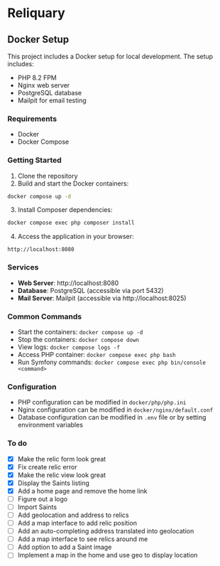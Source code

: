 # Reliquary

## Docker Setup

This project includes a Docker setup for local development. The setup includes:

- PHP 8.2 FPM
- Nginx web server
- PostgreSQL database
- Mailpit for email testing

### Requirements

- Docker
- Docker Compose

### Getting Started

1. Clone the repository
2. Build and start the Docker containers:

```bash
docker compose up -d
```

3. Install Composer dependencies:

```bash
docker compose exec php composer install
```

4. Access the application in your browser:

```
http://localhost:8080
```

### Services

- **Web Server**: http://localhost:8080
- **Database**: PostgreSQL (accessible via port 5432)
- **Mail Server**: Mailpit (accessible via http://localhost:8025)

### Common Commands

- Start the containers: `docker compose up -d`
- Stop the containers: `docker compose down`
- View logs: `docker compose logs -f`
- Access PHP container: `docker compose exec php bash`
- Run Symfony commands: `docker compose exec php bin/console <command>`

### Configuration

- PHP configuration can be modified in `docker/php/php.ini`
- Nginx configuration can be modified in `docker/nginx/default.conf`
- Database configuration can be modified in `.env` file or by setting environment variables


### To do
* [x] Make the relic form look great
* [x] Fix create relic error
* [x] Make the relic view look great
* [x] Display the Saints listing
* [x] Add a home page and remove the home link
* [ ] Figure out a logo
* [ ] Import Saints
* [ ] Add geolocation and address to relics
* [ ] Add a map interface to add relic position
* [ ] Add an auto-completing address translated into geolocation
* [ ] Add a map interface to see relics around me
* [ ] Add option to add a Saint image
* [ ] Implement a map in the home and use geo to display location
